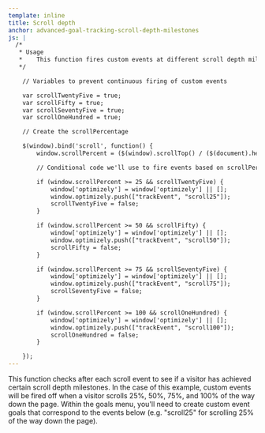 ```yaml
---
template: inline
title: Scroll depth
anchor: advanced-goal-tracking-scroll-depth-milestones
js: |
  /*
   * Usage
   *    This function fires custom events at different scroll depth milestones.  
   */

    // Variables to prevent continuous firing of custom events

    var scrollTwentyFive = true;
    var scrollFifty = true;
    var scrollSeventyFive = true;
    var scrollOneHundred = true;

    // Create the scrollPercentage

    $(window).bind('scroll', function() {
        window.scrollPercent = ($(window).scrollTop() / ($(document).height() - $(window).height())) * 100;

        // Conditional code we'll use to fire events based on scrollPercentage.

        if (window.scrollPercent >= 25 && scrollTwentyFive) {
            window['optimizely'] = window['optimizely'] || [];
            window.optimizely.push(["trackEvent", "scroll25"]);
            scrollTwentyFive = false;
        }

        if (window.scrollPercent >= 50 && scrollFifty) {
            window['optimizely'] = window['optimizely'] || [];
            window.optimizely.push(["trackEvent", "scroll50"]);
            scrollFifty = false;
        }

        if (window.scrollPercent >= 75 && scrollSeventyFive) {
            window['optimizely'] = window['optimizely'] || [];
            window.optimizely.push(["trackEvent", "scroll75"]);
            scrollSeventyFive = false;
        }

        if (window.scrollPercent >= 100 && scrollOneHundred) {
            window['optimizely'] = window['optimizely'] || [];
            window.optimizely.push(["trackEvent", "scroll100"]);
            scrollOneHundred = false;
        }

    });
---
```


This function checks after each scroll event to see if a visitor has achieved certain scroll depth milestones. In the case of this example, custom events will be fired off when a visitor scrolls 25%, 50%, 75%, and 100% of the way down the page. Within the goals menu, you'll need to create custom event goals that correspond to the events below (e.g. "scroll25" for scrolling 25% of the way down the page).
